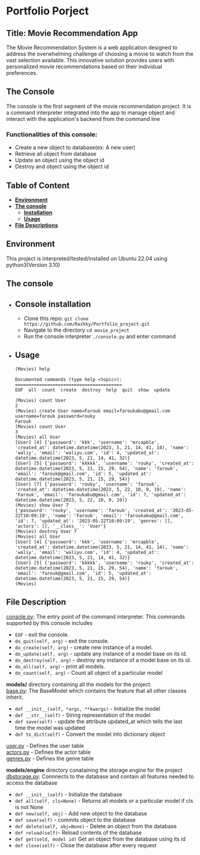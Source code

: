 # Portfolio Porject
## Title: Movie Recommendation App
The Movie Recommendation System is a web application designed to address the overwhelming challenge of choosing a movie to watch from the vast selection available. This innovative solution provides users with personalized movie recommendations based on their individual preferences.

## The Console
The console is the first segment of the movie recommendation project. It is a command interpreter integrated into the app to manage object and interact with the application's backend from the command line
### Functionalities of this console:
- Create a new object to database(ex: A new user)
- Retrieve all object from database
- Update an object using the object id
- Destroy and object using the object id

## Table of Content
- **[Environment](#environment)**
- **[The console](#the-console-1)**
    - **[Installation](#installation-of-console)**
    - **[Usage](#usage)**
- **[File Descriptions](#file-description)**

## Environment
This project is interpreted/tested/installed on Ubuntu 22.04 using python3(Version 3.10)

## The console
- ## Console installation
    - Clone this repo: `git clone https://github.com/Razkky/Portfolio_project.git`
    - Navigate to the directory `cd movie_project`
    - Run the console interpreter `./console.py` and enter command
- ## Usage
    ```
    (Movies) help

    Documented commands (type help <topic>):
    ========================================
    EOF  all  count  create  destroy  help  quit  show  update

    (Movies) count User
    2
    (Movies) create User name=Farouk email=faroukabu@gmail.com username=farouk password=rouky
    Farouk
    (Movies) count User
    3
    (Movies) all User
    [User] [4] {'password': 'kkk', 'username': 'mrcapble', 'created_at': datetime.datetime(2023, 5, 21, 14, 41, 14), 'name': 'waliy', 'email': 'waliyu.com', 'id': 4, 'updated_at': datetime.datetime(2023, 5, 21, 14, 41, 32)}
    [User] [5] {'password': 'kkkkk', 'username': 'rouky', 'created_at': datetime.datetime(2023, 5, 21, 15, 29, 54), 'name': 'farouk', 'email': 'farouk@gmail.com', 'id': 5, 'updated_at': datetime.datetime(2023, 5, 21, 15, 29, 54)}
    [User] [7] {'password': 'rouky', 'username': 'farouk', 'created_at': datetime.datetime(2023, 5, 22, 10, 9, 19), 'name': 'Farouk', 'email': 'faroukabu@gmail.com', 'id': 7, 'updated_at': datetime.datetime(2023, 5, 22, 10, 9, 19)}
    (Movies) show User 7
    {'password': 'rouky', 'username': 'farouk', 'created_at': '2023-05-22T10:09:19', 'name': 'Farouk', 'email': 'faroukabu@gmail.com', 'id': 7, 'updated_at': '2023-05-22T10:09:19', 'genres': [], 'actors': [], '__class__': 'User'}
    (Movies) destroy User 7
    (Movies) all User
    [User] [4] {'password': 'kkk', 'username': 'mrcapble', 'created_at': datetime.datetime(2023, 5, 21, 14, 41, 14), 'name': 'waliy', 'email': 'waliyu.com', 'id': 4, 'updated_at': datetime.datetime(2023, 5, 21, 14, 41, 32)}
    [User] [5] {'password': 'kkkkk', 'username': 'rouky', 'created_at': datetime.datetime(2023, 5, 21, 15, 29, 54), 'name': 'farouk', 'email': 'farouk@gmail.com', 'id': 5, 'updated_at': datetime.datetime(2023, 5, 21, 15, 29, 54)}
    (Movies)
    ```
## File Description
[console.py](console.py): The entry point of the command interpreter. This commands supported by this console includes
- `EOF` - exit the console.
- `do_quit(self, arg)` - exit the console.
- `do_create(self, arg)` - create new instance of a model.
- `do_update(self, arg)` - update any instance of a model base on its id.
- `do_destroy(self, arg)` - destroy any instance of a model base on its id.
- `do_all(self, arg)` - print all models.
- `do_count(self, arg)` - Count all object of a particular model  

**models/** directory containing all the models for the project:  
[base.py](models/base.py): The BaseModel which contains the feature that all other classes inherit. 
- `def __init__(self, *args, **kwargs)` - Initialize the model
- `def __str__(self)` - String representation of the model
- `def save(self)` - update the attribute updated_at which tells the last time the model was updated
- `def to_dict(self)` - Convert the model into dictionary object  

[user.py](models/user.py) - Defines the user table  
[actors.py](models/actor.py) - Defines the actor table  
[genres.py](modeles/genre.py) - Defines the genre table  

**models/engine** directory conataining the storage engine for the project  
[dbstorage.py](models/engine/dbstorage.py): Connnects to the database and contain all features needed to access the database
- `def __init__(self)` - Initialize the database
- `def all(self, cls=None)` - Returns all models or a particular model if cls is not None
- `def new(self, obj)` - Add new object to the database
- `def save(self)` - commits object to the database
- `def delete(self, obj=None)` - Delete an object from the database
- `def reload(self)`- Reload contents of the database
- `def get(seld, model id)` Get an object from the database using its id
- `def close(self)` - Close the database after every request


